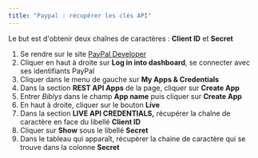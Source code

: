 ```yaml
---
title: "Paypal : récupérer les clés API"
---
```


Le but est d'obtenir deux chaînes de caractères : **Client ID** et **Secret**

1.  Se rendre sur le site [PayPal Developer](https://developer.paypal.com/)
2.  Cliquer en haut à droite sur **Log in into dashboard**, se connecter avec ses identifiants PayPal
3.  Cliquer dans le menu de gauche sur **My Apps & Credentials**
4.  Dans la section **REST API Apps** de la page, cliquer sur **Create App**
5.  Entrer _Biblys_ dans le champ **App name** puis cliquer sur **Create App**
6.  En haut à droite, cliquer sur le bouton **Live**
7.  Dans la section **LIVE API CREDENTIALS,** récupérer la chaîne de caractère en face du libellé **Client ID**
8.  Cliquer sur **Show** sous le libellé **Secret**
9.  Dans le tableau qui apparaît, récupérer la chaine de caractère qui se trouve dans la colonne **Secret**
